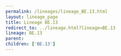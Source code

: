 ```yaml
---
permalink: /lineages/lineage_BE.13.html
layout: lineage_page
title: Lineage BE.13
redirect_to: ../lineage.html?lineage=BE.13
lineage: BE.13
parent: 
children: ['BE.13']
---
```

